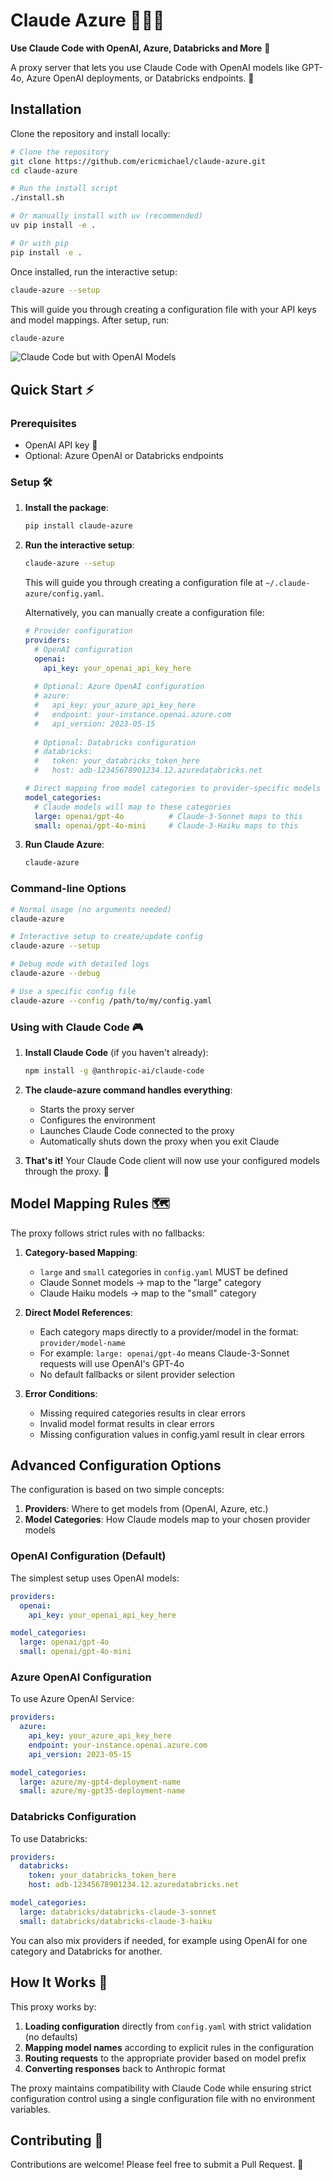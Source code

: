 # Claude Azure 🧙‍♂️🔄

**Use Claude Code with OpenAI, Azure, Databricks and More** 🤝

A proxy server that lets you use Claude Code with OpenAI models like GPT-4o, Azure OpenAI deployments, or Databricks endpoints. 🌉

## Installation

Clone the repository and install locally:

```bash
# Clone the repository
git clone https://github.com/ericmichael/claude-azure.git
cd claude-azure

# Run the install script
./install.sh

# Or manually install with uv (recommended)
uv pip install -e .

# Or with pip
pip install -e .
```

Once installed, run the interactive setup:

```bash
claude-azure --setup
```

This will guide you through creating a configuration file with your API keys and model mappings. After setup, run:

```bash
claude-azure
```


![Claude Code but with OpenAI Models](pic.png)

## Quick Start ⚡

### Prerequisites

- OpenAI API key 🔑
- Optional: Azure OpenAI or Databricks endpoints

### Setup 🛠️

1. **Install the package**:
   ```bash
   pip install claude-azure
   ```

2. **Run the interactive setup**:
   ```bash
   claude-azure --setup
   ```

   This will guide you through creating a configuration file at `~/.claude-azure/config.yaml`.
   
   Alternatively, you can manually create a configuration file:
   
   ```yaml
   # Provider configuration
   providers:
     # OpenAI configuration
     openai:
       api_key: your_openai_api_key_here
     
     # Optional: Azure OpenAI configuration
     # azure:
     #   api_key: your_azure_api_key_here
     #   endpoint: your-instance.openai.azure.com
     #   api_version: 2023-05-15
     
     # Optional: Databricks configuration
     # databricks:
     #   token: your_databricks_token_here
     #   host: adb-12345678901234.12.azuredatabricks.net

   # Direct mapping from model categories to provider-specific models
   model_categories:
     # Claude models will map to these categories
     large: openai/gpt-4o          # Claude-3-Sonnet maps to this
     small: openai/gpt-4o-mini     # Claude-3-Haiku maps to this
   ```

3. **Run Claude Azure**:
   ```bash
   claude-azure
   ```

### Command-line Options

```bash
# Normal usage (no arguments needed)
claude-azure

# Interactive setup to create/update config
claude-azure --setup

# Debug mode with detailed logs
claude-azure --debug  

# Use a specific config file
claude-azure --config /path/to/my/config.yaml
```

### Using with Claude Code 🎮

1. **Install Claude Code** (if you haven't already):
   ```bash
   npm install -g @anthropic-ai/claude-code
   ```

2. **The claude-azure command handles everything**:
   - Starts the proxy server
   - Configures the environment
   - Launches Claude Code connected to the proxy
   - Automatically shuts down the proxy when you exit Claude

4. **That's it!** Your Claude Code client will now use your configured models through the proxy. 🎯

## Model Mapping Rules 🗺️

The proxy follows strict rules with no fallbacks:

1. **Category-based Mapping**: 
   - `large` and `small` categories in `config.yaml` MUST be defined
   - Claude Sonnet models → map to the "large" category
   - Claude Haiku models → map to the "small" category

2. **Direct Model References**:
   - Each category maps directly to a provider/model in the format: `provider/model-name`
   - For example: `large: openai/gpt-4o` means Claude-3-Sonnet requests will use OpenAI's GPT-4o
   - No default fallbacks or silent provider selection

3. **Error Conditions**:
   - Missing required categories results in clear errors
   - Invalid model format results in clear errors
   - Missing configuration values in config.yaml result in clear errors

## Advanced Configuration Options

The configuration is based on two simple concepts:
1. **Providers**: Where to get models from (OpenAI, Azure, etc.)
2. **Model Categories**: How Claude models map to your chosen provider models

### OpenAI Configuration (Default)

The simplest setup uses OpenAI models:

```yaml
providers:
  openai:
    api_key: your_openai_api_key_here

model_categories:
  large: openai/gpt-4o
  small: openai/gpt-4o-mini
```

### Azure OpenAI Configuration

To use Azure OpenAI Service:

```yaml
providers:
  azure:
    api_key: your_azure_api_key_here
    endpoint: your-instance.openai.azure.com
    api_version: 2023-05-15

model_categories:
  large: azure/my-gpt4-deployment-name
  small: azure/my-gpt35-deployment-name
```

### Databricks Configuration

To use Databricks:

```yaml
providers:
  databricks:
    token: your_databricks_token_here
    host: adb-12345678901234.12.azuredatabricks.net

model_categories:
  large: databricks/databricks-claude-3-sonnet
  small: databricks/databricks-claude-3-haiku
```

You can also mix providers if needed, for example using OpenAI for one category and Databricks for another.

## How It Works 🧩

This proxy works by:

1. **Loading configuration** directly from `config.yaml` with strict validation (no defaults)
2. **Mapping model names** according to explicit rules in the configuration
3. **Routing requests** to the appropriate provider based on model prefix
4. **Converting responses** back to Anthropic format

The proxy maintains compatibility with Claude Code while ensuring strict configuration control using a single configuration file with no environment variables.

## Contributing 🤝

Contributions are welcome! Please feel free to submit a Pull Request. 🎁